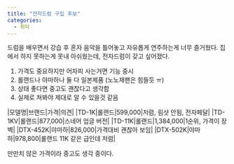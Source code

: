 ```yaml
---
title: "전자드럼 구입 후보"
categories:
  - 취미
---
```


드럼을 배우면서 강습 후 혼자 음악을 틀어놓고 자유롭게 연주하는게 너무 즐거웠다. 집에서 하지 못하는게 못내 아쉬웠는데, 전자드럼이 갖고 싶어졌다.

1. 가격도 중요하지만 어차피 사는거면 기능 중시
1. 롤랜드나 야마하나 둘 다 일본제품 (노노재팬은 힘들듯 ㅠ)
1. 상태 좋다면 중고도 괜찮다고 생각함
1. 실제로 쳐봐야 제대로 알 수 있을것 같음

|모델명|브랜드|가격|의견|
|TD-1K|롤랜드|599,000|저렴, 림샷 안됨, 전자페달|
|TD-1KV|롤랜드|877,000|스네어 업글 버전|
|TD-11K|롤랜드|1,384,000|1순위, 가격이 장벽|
|DTX-452K|야마하|826,000|가격대비 괜찮아 보임|
|DTX-502K|야마하|978,800|롤랜드 11K 같은 급인데 저렴|

만만치 않은 가격이라 중고도 생각 중이다.
